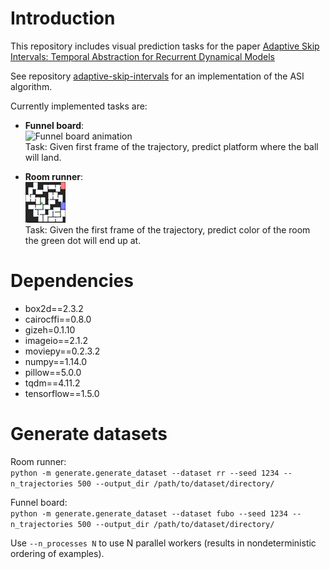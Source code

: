 # Introduction
This repository includes visual prediction tasks for the paper
[Adaptive Skip Intervals: Temporal Abstraction for Recurrent Dynamical Models](https://arxiv.org/abs/1808.04768)

See repository [adaptive-skip-intervals](https://github.com/neitzal/adaptive-skip-intervals) for an implementation of the ASI algorithm.

Currently implemented tasks are:

- **Funnel board**:  
    ![Funnel board animation](img/fubo_demo.gif)  
    Task: Given first frame of the trajectory, predict platform where the ball will land.

- **Room runner**:  
    ![Room runner animation](img/rr_demo.gif)  
    Task: Given the first frame of the trajectory, predict color of the room the green dot will end up at.


# Dependencies

- box2d==2.3.2
- cairocffi==0.8.0
- gizeh=0.1.10
- imageio==2.1.2
- moviepy==0.2.3.2
- numpy==1.14.0
- pillow==5.0.0
- tqdm==4.11.2
- tensorflow==1.5.0



# Generate datasets

Room runner:  
`python -m generate.generate_dataset --dataset rr --seed 1234 --n_trajectories 500 --output_dir /path/to/dataset/directory/`

Funnel board:  
`python -m generate.generate_dataset --dataset fubo --seed 1234 --n_trajectories 500 --output_dir /path/to/dataset/directory/`

Use `--n_processes N` to use N parallel workers (results in nondeterministic ordering of examples).
